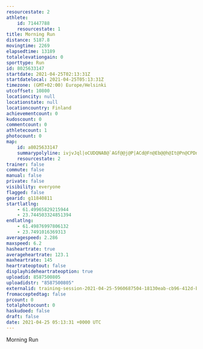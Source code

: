 ```yaml
---
resourcestate: 2
athlete:
    id: 71447788
    resourcestate: 1
title: Morning Run
distance: 5187.8
movingtime: 2269
elapsedtime: 13189
totalelevationgain: 0
sporttype: Run
id: 8025633147
startdate: 2021-04-25T02:13:31Z
startdatelocal: 2021-04-25T05:13:31Z
timezone: (GMT+02:00) Europe/Helsinki
utcoffset: 10800
locationcity: null
locationstate: null
locationcountry: Finland
achievementcount: 0
kudoscount: 0
commentcount: 0
athletecount: 1
photocount: 0
map:
    id: a8025633147
    summarypolyline: ivjvJql|oCUDQNAB@`AGf@@j@P|ACd@Fn@Eb@@h@It@Pn@CPDn@@|A@`@Hv@?z@L`APt@?NAFMDQTCHC?YOQECFSBOFMJSAMBED[AC_@OaA@e@BMAQHqAGa@Qm@Gg@Bc@Ei@@[MaAEm@Ii@?]FO?cACaAIc@MkAGeACuBAK@]Ie@EeAGe@?e@B]CqABk@Oo@BGQ]Dc@AKEGICa@BOUUs@Ua@Ig@?_@E_@_@k@Uw@QGGGGSCYYs@m@_@[cAMQQIQQKe@Yo@_@uAKMKIKAIMCO[_AIg@M[I]Iy@OUEKEk@Ai@@]R[Bc@Hg@FOFq@DWI{@]_ACCK?MDWRW\Ob@s@AFR?VIZATF^iAbDZb@AL@d@\t@d@tBZ`ADFF?DKHy@Cs@SoBKc@Go@U{@Ci@]mBq@wBOaAUw@K{@w@uEIo@O[QSWa@_@gBY_AACWGCF@ZL^Jf@`@xA@|@Dn@DTPZPFJ?NIVYh@iANk@RYFAR^HJVBFABCJs@Ns@RgBFMdAeAXQ^O`@Fj@EXWDKLOTm@XuARu@D]?]Ku@?{BBm@@c@FYDaAJy@b@qBPi@D[L]@GCKDCp@gBRBUIFUDALODOAa@Na@^_@J?f@`@TZFNDT\j@h@n@PJ\D`@OxBWWKBIAK?UFOAq@Bc@Cm@?y@EYJ?LF^CH@`Aj@VHJCLG`Ao@J?REXBFCh@Lb@Rl@d@LFRVHBNG`AkBL?@MHECGL]HMAIDKRULSPKJOV@LELKNCJDT@\L^FVEt@@x@[ZURYB~ATjC?j@CV@x@JnACfAHlCAj@H`BEdDD|BEJCVCt@FZDrAJ`ADlBLnAHXZd@@RDpAMt@Fn@Jf@Ef@F|APbAGHGp@ELCR?`BT|ABj@ShAKZOJc@JM@OFENGFK?]EGFEAMJO@WF_@?ODSGW@GB
    resourcestate: 2
trainer: false
commute: false
manual: false
private: false
visibility: everyone
flagged: false
gearid: g11840811
startlatlng:
    - 61.49965829215944
    - 23.744503324851394
endlatlng:
    - 61.49876997806132
    - 23.7491016369313
averagespeed: 2.286
maxspeed: 6.2
hasheartrate: true
averageheartrate: 123.1
maxheartrate: 145
heartrateoptout: false
displayhideheartrateoption: true
uploadid: 8587500805
uploadidstr: "8587500805"
externalid: training-session-2021-04-25-5960687504-18130eab-cb96-412d-b1f8-de59c7788bfe.fit
fromacceptedtag: false
prcount: 0
totalphotocount: 0
haskudoed: false
draft: false
date: 2021-04-25 05:13:31 +0000 UTC
---
```

Morning Run